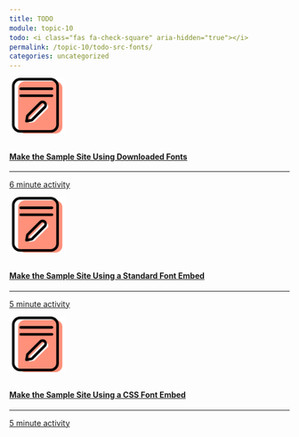 ```yaml
---
title: TODO
module: topic-10
todo: <i class="fas fa-check-square" aria-hidden="true"></i>
permalink: /topic-10/todo-src-fonts/
categories: uncategorized
---
```


<div class="row text-center">
  <div class="col-lg-4">
    <div class="bs-component">
      <div class="list-group">
        <a href="{{ site.url }}/topic-10/google-fonts-part-2/" target="_blank" class="list-group-item">
          <img src="../img/hw-icon-edit-file.svg" style="max-height: 100px; margin: auto; margin-bottom: 10px;" />
          <h4 class="list-group-item-heading">Make the Sample Site Using Downloaded Fonts</h4>
          <hr>
          <p class="list-group-item-text"><i class="fa fa-clock-o" aria-hidden="true"></i> 6 minute activity</p>
        </a>
      </div>
    </div>
  </div>
  <div class="col-lg-4">
    <div class="bs-component">
      <div class="list-group">
        <a href="{{ site.url }}/topic-10/google-fonts-part-3/" target="_blank" class="list-group-item">
          <img src="../img/hw-icon-edit-file.svg" style="max-height: 100px; margin: auto; margin-bottom: 10px;" />
          <h4 class="list-group-item-heading">Make the Sample Site Using a Standard Font Embed</h4>
          <hr>
          <p class="list-group-item-text"><i class="fa fa-clock-o" aria-hidden="true"></i> 5 minute activity</p>
        </a>
      </div>
    </div>
  </div>
  <div class="col-lg-4">
    <div class="bs-component">
      <div class="list-group">
        <a href="{{ site.url }}/topic-10/google-fonts-part-4/" target="_blank" class="list-group-item">
          <img src="../img/hw-icon-edit-file.svg" style="max-height: 100px; margin: auto; margin-bottom: 10px;" />
          <h4 class="list-group-item-heading">Make the Sample Site Using a CSS Font Embed</h4>
          <hr>
          <p class="list-group-item-text"><i class="fa fa-clock-o" aria-hidden="true"></i> 5 minute activity</p>
        </a>
      </div>
    </div>
  </div>
</div>

